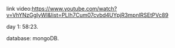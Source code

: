 link video:https://www.youtube.com/watch?v=VhYNzGgIyWI&list=PLIh7Cum07cvbd4UYpjR3mpnlRSEtPVc89

day 1:  58:23.


database: mongoDB.